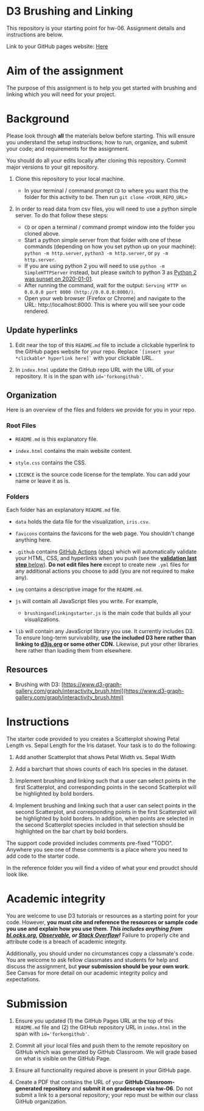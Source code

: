 # D3 Brushing and Linking

This repository is your starting point for hw-06. Assignment details and instructions are below.

Link to your GitHub pages website: [Here](https://ds4200-fall21-sec02.github.io/hw-06-d3-brushing-and-linking-will-tian-dan-hw6/)

# Aim of the assignment

The purpose of this assignment is to help you get started with brushing and linking which you will need for your project.

# Background

Please look through **all** the materials below before starting. This will ensure you understand the setup instructions; how to run, organize, and submit your code; and requirements for the assignment.

You should do all your edits locally after cloning this repository. Commit major versions to your git repository.

1. Clone this repository to your local machine.

   - In your terminal / command prompt `CD` to where you want this the folder for this activity to be. Then run `git clone <YOUR_REPO_URL>`

1. In order to read data from csv files, you will need to use a python simple server. To do that follow these steps:
   - `CD` or open a terminal / command prompt window into the folder you cloned above.
   - Start a python simple server from that folder with one of these commands (depending on how you set python up on your machine): `python -m http.server`, `python3 -m http.server`, or `py -m http.server`.
   - If you are using python 2 you will need to use `python -m SimpleHTTPServer` instead, but please switch to python 3 as [Python 2 was sunset on 2020-01-01](https://www.python.org/doc/sunset-python-2/).
   - After running the command, wait for the output: `Serving HTTP on 0.0.0.0 port 8000 (http://0.0.0.0:8000/)`.
   - Open your web browser (Firefox or Chrome) and navigate to the URL: http://localhost:8000. This is where you will see your code rendered.

## Update hyperlinks

1. Edit near the top of this `README.md` file to include a clickable hyperlink to the GitHub pages website for your repo. Replace `` `[insert your *clickable* hyperlink here]` `` with your clickable URL.

1. In `index.html` update the GitHub repo URL with the URL of your repository. It is in the span with `id='forkongithub'`.

## Organization

Here is an overview of the files and folders we provide for you in your repo.

### Root Files

- `README.md` is this explanatory file.

- `index.html` contains the main website content.

- `style.css` contains the CSS.

- `LICENCE` is the source code license for the template. You can add your name or leave it as is.

### Folders

Each folder has an explanatory `README.md` file.

- `data` holds the data file for the visualization, `iris.csv`.

- `favicons` contains the favicons for the web page. You shouldn't change anything here.

- `.github` contains [GitHub Actions](https://github.com/features/actions) ([docs](https://docs.github.com/en/actions)) which will automatically validate your HTML, CSS, and hyperlinks when you push (see the [**validation last step** below](#validated)). **Do not edit files here** except to create new `.yml` files for any additional actions you choose to add (you are not required to make any).

- `img` contains a descriptive image for the `README.md`.

- `js` will contain all JavaScript files you write. For example,

  - `brushingandlinkingstarter.js` is the main code that builds all your visualizations.

- `lib` will contain any JavaScript library you use. It currently includes D3. To ensure long-term survivability, **use the included D3 here rather than linking to [d3js.org](https://d3js.org) or some other CDN.** Likewise, put your other libraries here rather than loading them from elsewhere.

## Resources

- Brushing with D3: [https://www.d3-graph-gallery.com/graph/interactivity_brush.html](https://www.d3-graph-gallery.com/graph/interactivity_brush.html)

# Instructions

The starter code provided to you creates a Scatterplot showing Petal Length vs. Sepal Length for the Iris dataset. Your task is to do the following:

1. Add another Scatterplot that shows Petal Width vs. Sepal Width

1. Add a barchart that shows counts of each Iris species in the dataset.

1. Implement brushing and linking such that a user can select points in the first Scatterplot, and corresponding points in the second Scatterplot will be highlighted by bold borders.

1. Implement brushing and linking such that a user can select points in the second Scatterplot, and corresponding points in the first Scatterplot will be highlighted by bold borders. In addition, when points are selected in the second Scatterplot species included in that selection should be highlighted on the bar chart by bold borders.

The support code provided includes comments pre-fixed "TODO". Anywhere you see one of these comments is a place where you need to add code to the starter code.

In the reference folder you will find a video of what your end proudct should look like.

# Academic integrity

You are welcome to use D3 tutorials or resources as a starting point for your code.
However, **you must cite and reference the resources or sample code you use and explain how you use them**.
**_This includes anything from [bl.ocks.org](https://bl.ocks.org/), [Observable](https://observablehq.com/@d3/gallery), or [Stack Overflow](https://stackoverflow.com/)!_**
Failure to properly cite and attribute code is a breach of academic integrity.

Additionally, you should under no circumstances copy a classmate's code. You are welcome to ask fellow classmates and students for help and discuss the assignment, but **your submission should be your own work**.
See Canvas for more detail on our academic integrity policy and expectations.

# Submission

1. Ensure you updated (1) the GitHub Pages URL at the top of this `README.md` file and (2) the GitHub repository URL in `index.html` in the span with `id='forkongithub'`.

1. Commit all your local files and push them to the remote repository on GitHub which was generated by GitHub Classroom. We will grade based on what is visible on the GitHub Page.

1. Ensure all functionality required above is present in your GitHub page.

1. Create a PDF that contains the URL of your **GitHub Classroom-generated repository** and **submit it on gradescope via hw-06**. Do not submit a link to a personal repository; your repo must be within our class GitHub organization.
